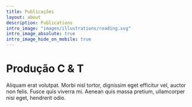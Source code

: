 ```yaml
---
title: Publicações
layout: about
description: Publications
intro_image: "images/illustrations/reading.svg"
intro_image_absolute: true
intro_image_hide_on_mobile: true
---
```


# Produção C & T

Aliquam erat volutpat. Morbi nisl tortor, dignissim eget efficitur vel, auctor non felis. Fusce quis viverra mi. Aenean quis massa pretium, ullamcorper nisi eget, hendrerit odio.
